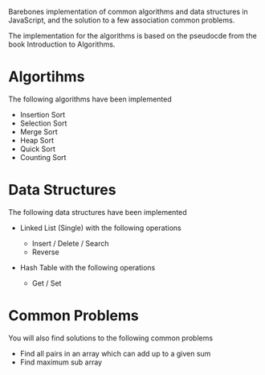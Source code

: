 Barebones implementation of common algorithms and data structures in JavaScript, and the solution to a few association common problems.

The implementation for the algorithms is based on the pseudocde from the book Introduction to Algorithms. 

# Algortihms

The following algorithms have been implemented

- Insertion Sort
- Selection Sort
- Merge Sort
- Heap Sort
- Quick Sort
- Counting Sort

# Data Structures

The following data structures have been implemented

- Linked List (Single) with the following operations
  - Insert / Delete / Search 
  - Reverse

- Hash Table with the following operations
  - Get / Set


# Common Problems

You will also find solutions to the following common problems

- Find all pairs in an array which can add up to a given sum
- Find maximum sub array

